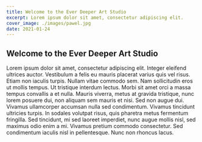 ```yaml
---
title: Welcome to the Ever Deeper Art Studio
excerpt: Lorem ipsum dolor sit amet, consectetur adipiscing elit.
cover_image: ./images/pawel.jpg
date: 2021-01-24
---
```

## Welcome to the Ever Deeper Art Studio
Lorem ipsum dolor sit amet, consectetur adipiscing elit. Integer eleifend ultrices auctor. Vestibulum a felis eu mauris placerat varius quis vel risus. Etiam non iaculis turpis. Nullam vitae commodo sem. Nam sollicitudin eros ut mollis tempus. Ut tristique interdum lectus. Morbi sit amet orci a massa tempus convallis a et nulla. Mauris viverra, metus at gravida tristique, nunc lorem posuere dui, non aliquam sem mauris et nisi. Sed non augue dui. Vivamus ullamcorper accumsan nulla sed condimentum. Vivamus tincidunt ultricies turpis. In sodales volutpat risus, quis pharetra metus fermentum fringilla. Sed tincidunt, mi sed laoreet imperdiet, nunc augue mollis nisl, sed maximus odio enim a mi. Vivamus pretium commodo consectetur. Sed condimentum iaculis nisl in pellentesque. Nunc non rhoncus lacus.